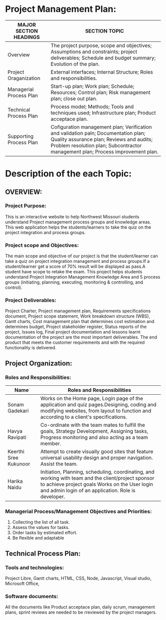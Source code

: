 # Project Management Plan:


MAJOR SECTION HEADINGS|SECTION TOPIC|
---|---|
Overview |The project purpose, scope and objectives; Assumptions and constraints; project deliverables; Schedule and budget summary; Evolution of the plan. 
Project Oraganization |External interfaces; Internal Structure; Roles and responsibilities.
Managerial Process Plan |Start-up plan; Work plan; Schedule; Resources; Control plan; Risk management plan; close out plan.
Technical Process Plan |Process model; Methods; Tools and techniques used; Infrastructure plan; Product acceptace plan.
Supporting Process Plan |Cofiguration management plan; Verification and validation paln; Documentation plan; Quality assurance plan; Reviews and audits; Problem resolution plan; Subcontractor management plan; Process improvement plan.

# Description of the each Topic:

## OVERVIEW:

### Project Purpose:
This is an interactive website to help Northwest Missouri students understand Project management process groups and knowledge areas. This web application helps the students/learners to take the quiz on the project integration and process groups.

### Project scope and Objectives:
The main scope and objective of our project is that the student/learner can take a quiz on project integration management and process groups.If a student/learner get a score of 70% result will be displayed as pass.A student have scope to retake the exam. This project helps students understand Project Integration Management Knowledge Area and 5 process groups (initiating, planning, executing, monitoring & controlling, and control).

### Project Deliverables:
Project Charter, Project management plan, Requirements specifications document, Project scope statement, Work breakdown structure (WBS), Gantt charts, Cost management plan that determines cost estimation and determines budget, Project stakeholder register, Status reports of the project, Issues log, Final project documentation and lessons learnt documentation of the project are the most important deliverables. The end product that meets the customer requirements and with the required functionality is delivered.

## Project Organization:

### Roles and Responsibilities:
Name|Roles and Responsibilities|
---|---|
Sonam Gadekari |Works on the Home page, Login page of the application and quiz pages.Designing, coding and modifying websites, from layout to function and according to a client's specifications.
Havya Ravipati |Co-ordinate with the team mates to fulfill the goals, Strategy Development, Assigning tasks, Progress monitoring and also acting as a team member.
Keerthi Sree Kukunoor |Attempt to create visually good sites that feature universal usability design and proper navigation. Assist the team.
Harika Naidu |Initiation, Planning, scheduling, coordinating, and working with team and the client/project sponsor to achieve project goals Works on the User login and admin login of an application. Role is developer.

### Managerial Process/Management Objectives and Priorities: 

1. Collecting the list of all task.
2. Assess the values for tasks.
3. Order tasks by estimated effort.
4. Be flexible and adaptable

## Technical Process Plan:

### Tools and technologies:
Project Libre, Gantt charts, HTML, CSS, Node, Javascript, Visual studio, Microsoft Office, 

### Software documents:
All the documents like Product acceptace plan, daily scrum, management plans, sprint reviews are needed to be rreviewed by the project managers.
